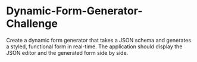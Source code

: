 # Dynamic-Form-Generator-Challenge
Create a dynamic form generator that takes a JSON schema and generates a styled, functional form in real-time. The application should display the JSON editor and the generated form side by side.
